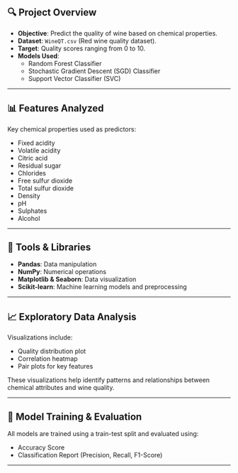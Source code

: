 ## 🔍 Project Overview

- **Objective**: Predict the quality of wine based on chemical properties.
- **Dataset**: `WineQT.csv` (Red wine quality dataset).
- **Target**: Quality scores ranging from 0 to 10.
- **Models Used**:
  - Random Forest Classifier
  - Stochastic Gradient Descent (SGD) Classifier
  - Support Vector Classifier (SVC)

---

## 📊 Features Analyzed

Key chemical properties used as predictors:
- Fixed acidity
- Volatile acidity
- Citric acid
- Residual sugar
- Chlorides
- Free sulfur dioxide
- Total sulfur dioxide
- Density
- pH
- Sulphates
- Alcohol

---

## 🧰 Tools & Libraries

- **Pandas**: Data manipulation
- **NumPy**: Numerical operations
- **Matplotlib & Seaborn**: Data visualization
- **Scikit-learn**: Machine learning models and preprocessing

---

## 📈 Exploratory Data Analysis

Visualizations include:
- Quality distribution plot
- Correlation heatmap
- Pair plots for key features

These visualizations help identify patterns and relationships between chemical attributes and wine quality.

---

## 🤖 Model Training & Evaluation

All models are trained using a train-test split and evaluated using:
- Accuracy Score
- Classification Report (Precision, Recall, F1-Score)

---
